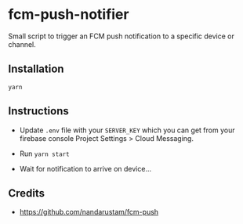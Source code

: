 # fcm-push-notifier
Small script to trigger an FCM push notification to a specific device or channel.

## Installation
```
yarn
```

## Instructions
* Update `.env` file with your `SERVER_KEY` which you can get from your firebase console Project Settings > Cloud Messaging.

* Run `yarn start`

* Wait for notification to arrive on device...

## Credits

* https://github.com/nandarustam/fcm-push